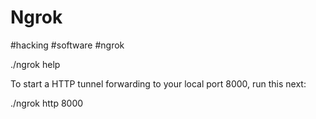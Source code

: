 # Ngrok
#hacking #software #ngrok

./ngrok help

To start a HTTP tunnel forwarding to your local port 8000, run this next:

./ngrok http 8000
